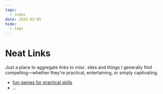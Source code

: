 ```yaml
---
tags:
  - index
date: 2025-03-05
hide:
  - tags
---
```

# Neat Links
Just a place to aggregate links to misc. sites and things I generally find compelling—whether they're practical, entertaining, or simply captivating.

- [fun games for practical skills](fun%20games%20for%20practical%20skills.md)
- ...